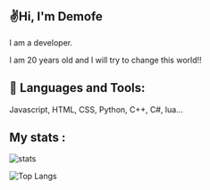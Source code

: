 ## ✌️Hi, I'm Demofe

I am a developer.

I am 20 years old and I will try to change this world!!


## 🧰 Languages and Tools:
Javascript, HTML, CSS, Python, C++, C#, lua...





## My stats :
![stats](https://github-readme-stats.vercel.app/api?username=demofe&show_icons=true&theme=dark)

![Top Langs](https://github-readme-stats.vercel.app/api/top-langs/?username=demofe&theme=tokyonight)
